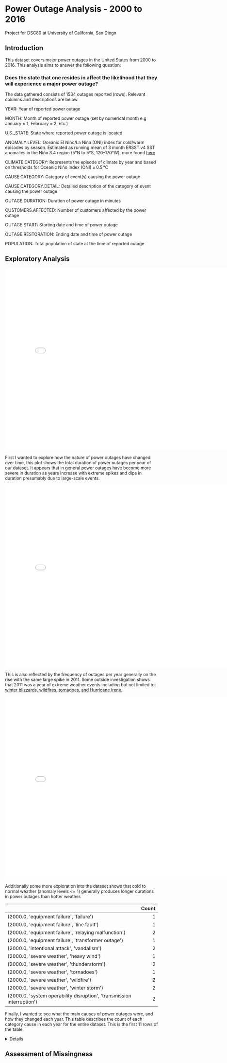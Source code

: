 # Power Outage Analysis - 2000 to 2016
Project for DSC80 at University of California, San Diego

## Introduction
This dataset covers major power outages in the United States from 2000 to 2016. This analysis aims to answer the following question:

### Does the state that one resides in affect the likelihood that they will experience a major power outage?

The data gathered consists of 1534 outages reported (rows). Relevant columns and descriptions are below.

YEAR: Year of reported power outage
 	
MONTH: Month of reported power outage (set by numerical month e.g January = 1, February = 2, etc.)

U.S._STATE: State where reported power outage is located

ANOMALY.LEVEL: Oceanic El Niño/La Niña (ONI) index for cold/warm episodes by season. Estimated as running mean of 3 month ERSST.v4 SST anomalies in the Niño 3.4 region (5°N to 5°S, 120–170°W),
more found [here](https://origin.cpc.ncep.noaa.gov/products/analysis_monitoring/ensostuff/ONI_v5.php)

CLIMATE.CATEGORY: Represents the episode of climate by year and based on thresholds for Oceanic Niño Index (ONI) ± 0.5 °C

CAUSE.CATEGORY: Category of event(s) causing the power outage

CAUSE.CATEGORY.DETAIL: Detailed description of the category of event causing the power outage

OUTAGE.DURATION: Duration of power outage in minutes

CUSTOMERS.AFFECTED: Number of customers affected by the power outage

OUTAGE.START: Starting date and time of power outage

OUTAGE.RESTORATION: Ending date and time of power outage

POPULATION: Total population of state at the time of reported outage

## Exploratory Analysis

<iframe src="assets/plot2.html" width=800 height=600 frameBorder=0></iframe>

First I wanted to explore how the nature of power outages have changed over time, 
this plot shows the total duration of power outages per year of our dataset. 
It appears that in general power outages have become more severe in duration as years increase with extreme spikes and dips 
in duration presumably due to large-scale events.

<iframe src="assets/plot1.html" width=800 height=600 frameBorder=0></iframe>

This is also reflected by the frequency of outages per year generally on the rise with the same large spike in 2011.
Some outside investigation shows that 2011 was a year of extreme weather events including but not limited to: 
[winter blizzards, wildfires, tornadoes, and Hurricane Irene.](https://emergency.cdc.gov/recentincidents/recentincidents_2011.asp)

<iframe src="assets/scatter1.html" width=800 height=600 frameBorder=0></iframe>

Additionally some more exploration into the dataset shows that cold to normal weather (anomaly levels <= 1) generally produces longer durations 
in power outages than hotter weather.

|                                                                        |   Count |
|:-----------------------------------------------------------------------|--------:|
| (2000.0, 'equipment failure', 'failure')                               |       1 |
| (2000.0, 'equipment failure', 'line fault')                            |       1 |
| (2000.0, 'equipment failure', 'relaying malfunction')                  |       2 |
| (2000.0, 'equipment failure', 'transformer outage')                    |       1 |
| (2000.0, 'intentional attack', 'vandalism')                            |       2 |
| (2000.0, 'severe weather', 'heavy wind')                               |       1 |
| (2000.0, 'severe weather', 'thunderstorm')                             |       2 |
| (2000.0, 'severe weather', 'tornadoes')                                |       1 |
| (2000.0, 'severe weather', 'wildfire')                                 |       2 |
| (2000.0, 'severe weather', 'winter storm')                             |       2 |
| (2000.0, 'system operability disruption', 'transmission interruption') |       2 |

 Finally, I wanted to see what the main causes of power outages were, and how they changed each year.
This table describes the count of each category cause in each year for the entire dataset. This is the first 11 rows of the table.

<details>

	<summary> Click here for the full dataset </summary>

	|                                                                        |   Count |
	|:-----------------------------------------------------------------------|--------:|
	| (2000.0, 'equipment failure', 'failure')                               |       1 |
	| (2000.0, 'equipment failure', 'line fault')                            |       1 |
	| (2000.0, 'equipment failure', 'relaying malfunction')                  |       2 |
	| (2000.0, 'equipment failure', 'transformer outage')                    |       1 |
	| (2000.0, 'intentional attack', 'vandalism')                            |       2 |
	| (2000.0, 'severe weather', 'heavy wind')                               |       1 |
	| (2000.0, 'severe weather', 'thunderstorm')                             |       2 |
	| (2000.0, 'severe weather', 'tornadoes')                                |       1 |
	| (2000.0, 'severe weather', 'wildfire')                                 |       2 |
	| (2000.0, 'severe weather', 'winter storm')                             |       2 |
	| (2000.0, 'system operability disruption', 'transmission interruption') |       2 |
	| (2001.0, 'equipment failure', 'feeder shutdown')                       |       1 |
	| (2001.0, 'severe weather', 'flooding')                                 |       1 |
	| (2002.0, 'intentional attack', 'vandalism')                            |       1 |
	| (2002.0, 'severe weather', 'hurricanes')                               |       1 |
	| (2002.0, 'severe weather', 'winter storm')                             |      11 |
	| (2003.0, 'equipment failure', 'breaker trip')                          |       2 |
	| (2003.0, 'equipment failure', 'cables')                                |       1 |
	| (2003.0, 'equipment failure', 'generator trip')                        |       1 |
	| (2003.0, 'equipment failure', 'relaying malfunction')                  |       1 |
	| (2003.0, 'equipment failure', 'transmission interruption')             |       1 |
	| (2003.0, 'intentional attack', 'vandalism')                            |       2 |
	| (2003.0, 'severe weather', 'earthquake')                               |       1 |
	| (2003.0, 'severe weather', 'flooding')                                 |       1 |
	| (2003.0, 'severe weather', 'heavy wind')                               |       8 |
	| (2003.0, 'severe weather', 'hurricanes')                               |       5 |
	| (2003.0, 'severe weather', 'storm')                                    |       3 |
	| (2003.0, 'severe weather', 'thunderstorm')                             |       7 |
	| (2003.0, 'severe weather', 'wildfire')                                 |       2 |
	| (2003.0, 'severe weather', 'winter storm')                             |       3 |
	| (2003.0, 'system operability disruption', 'transmission interruption') |       1 |
	| (2004.0, 'equipment failure', 'generator trip')                        |       2 |
	| (2004.0, 'equipment failure', 'line fault')                            |       1 |
	| (2004.0, 'equipment failure', 'substation')                            |       1 |
	| (2004.0, 'equipment failure', 'switching')                             |       1 |
	| (2004.0, 'severe weather', 'heatwave')                                 |       1 |
	| (2004.0, 'severe weather', 'heavy wind')                               |       8 |
	| (2004.0, 'severe weather', 'hurricanes')                               |      16 |
	| (2004.0, 'severe weather', 'storm')                                    |       1 |
	| (2004.0, 'severe weather', 'thunderstorm')                             |      16 |
	| (2004.0, 'severe weather', 'tornadoes')                                |       1 |
	| (2004.0, 'severe weather', 'wildfire')                                 |       4 |
	| (2004.0, 'severe weather', 'wind/rain')                                |       1 |
	| (2004.0, 'severe weather', 'winter storm')                             |       7 |
	| (2004.0, 'system operability disruption', 'transmission interruption') |       1 |
	| (2005.0, 'equipment failure', 'plant trip')                            |       1 |
	| (2005.0, 'equipment failure', 'transmission interruption')             |       1 |
	| (2005.0, 'fuel supply emergency', 'Coal')                              |       1 |
	| (2005.0, 'severe weather', 'heavy wind')                               |       1 |
	| (2005.0, 'severe weather', 'hurricanes')                               |      11 |
	| (2005.0, 'severe weather', 'storm')                                    |       2 |
	| (2005.0, 'severe weather', 'thunderstorm')                             |      18 |
	| (2005.0, 'severe weather', 'tornadoes')                                |       1 |
	| (2005.0, 'severe weather', 'wildfire')                                 |       1 |
	| (2005.0, 'severe weather', 'winter storm')                             |       8 |
	| (2005.0, 'system operability disruption', 'transmission interruption') |       1 |
	| (2006.0, 'equipment failure', 'generator trip')                        |       1 |
	| (2006.0, 'fuel supply emergency', 'Coal')                              |       1 |
	| (2006.0, 'severe weather', 'earthquake')                               |       2 |
	| (2006.0, 'severe weather', 'heatwave')                                 |       4 |
	| (2006.0, 'severe weather', 'heavy wind')                               |      12 |
	| (2006.0, 'severe weather', 'hurricanes')                               |       3 |
	| (2006.0, 'severe weather', 'storm')                                    |       1 |
	| (2006.0, 'severe weather', 'thunderstorm')                             |      11 |
	| (2006.0, 'severe weather', 'tornadoes')                                |       1 |
	| (2006.0, 'severe weather', 'wildfire')                                 |       2 |
	| (2006.0, 'severe weather', 'winter storm')                             |      10 |
	| (2006.0, 'system operability disruption', 'shed load')                 |       1 |
	| (2007.0, 'equipment failure', 'generator trip')                        |       5 |
	| (2007.0, 'equipment failure', 'transmission trip')                     |       1 |
	| (2007.0, 'severe weather', 'heatwave')                                 |       3 |
	| (2007.0, 'severe weather', 'heavy wind')                               |       3 |
	| (2007.0, 'severe weather', 'hurricanes')                               |       1 |
	| (2007.0, 'severe weather', 'storm')                                    |       9 |
	| (2007.0, 'severe weather', 'thunderstorm')                             |       9 |
	| (2007.0, 'severe weather', 'wildfire')                                 |       5 |
	| (2007.0, 'severe weather', 'winter storm')                             |       9 |
	| (2008.0, 'equipment failure', 'breaker trip')                          |       1 |
	| (2008.0, 'equipment failure', 'generator trip')                        |       2 |
	| (2008.0, 'equipment failure', 'transmission trip')                     |       2 |
	| (2008.0, 'severe weather', 'flooding')                                 |       1 |
	| (2008.0, 'severe weather', 'heatwave')                                 |       1 |
	| (2008.0, 'severe weather', 'heavy wind')                               |      12 |
	| (2008.0, 'severe weather', 'hurricanes')                               |      15 |
	| (2008.0, 'severe weather', 'lightning')                                |       1 |
	| (2008.0, 'severe weather', 'storm')                                    |       9 |
	| (2008.0, 'severe weather', 'thunderstorm')                             |      16 |
	| (2008.0, 'severe weather', 'thunderstorm; islanding')                  |       1 |
	| (2008.0, 'severe weather', 'wildfire')                                 |       5 |
	| (2008.0, 'severe weather', 'winter storm')                             |       7 |
	| (2008.0, 'system operability disruption', 'transmission interruption') |       1 |
	| (2008.0, 'system operability disruption', 'uncontrolled loss')         |       1 |
	| (2009.0, 'equipment failure', 'computer hardware')                     |       1 |
	| (2009.0, 'equipment failure', 'generator trip')                        |       1 |
	| (2009.0, 'equipment failure', 'substation')                            |       1 |
	| (2009.0, 'equipment failure', 'switching')                             |       1 |
	| (2009.0, 'equipment failure', 'transformer outage')                    |       1 |
	| (2009.0, 'equipment failure', 'transmission')                          |       1 |
	| (2009.0, 'equipment failure', 'transmission trip')                     |       3 |
	| (2009.0, 'severe weather', 'heavy wind')                               |       6 |
	| (2009.0, 'severe weather', 'storm')                                    |       6 |
	| (2009.0, 'severe weather', 'thunderstorm')                             |      11 |
	| (2009.0, 'severe weather', 'wind/rain')                                |       4 |
	| (2009.0, 'severe weather', 'winter storm')                             |      14 |
	| (2009.0, 'system operability disruption', 'HVSubstation interruption') |       1 |
	| (2009.0, 'system operability disruption', 'transmission interruption') |       1 |
	| (2010.0, 'equipment failure', 'breaker trip')                          |       1 |
	| (2010.0, 'equipment failure', 'generator trip')                        |       1 |
	| (2010.0, 'equipment failure', 'transformer outage')                    |       1 |
	| (2010.0, 'equipment failure', 'transmission')                          |       2 |
	| (2010.0, 'fuel supply emergency', 'Hydro')                             |       1 |
	| (2010.0, 'severe weather', 'flooding')                                 |       1 |
	| (2010.0, 'severe weather', 'heavy wind')                               |       4 |
	| (2010.0, 'severe weather', 'hurricanes')                               |       1 |
	| (2010.0, 'severe weather', 'storm')                                    |       4 |
	| (2010.0, 'severe weather', 'thunderstorm')                             |      16 |
	| (2010.0, 'severe weather', 'tornadoes')                                |       1 |
	| (2010.0, 'severe weather', 'wildfire')                                 |       2 |
	| (2010.0, 'severe weather', 'wind/rain')                                |       6 |
	| (2010.0, 'severe weather', 'winter storm')                             |      13 |
	| (2010.0, 'system operability disruption', 'transmission interruption') |       2 |
	| (2011.0, 'equipment failure', 'generator trip')                        |       1 |
	| (2011.0, 'fuel supply emergency', ' Natural Gas')                      |       1 |
	| (2011.0, 'fuel supply emergency', 'Coal')                              |       5 |
	| (2011.0, 'intentional attack', 'vandalism')                            |     121 |
	| (2011.0, 'severe weather', 'earthquake')                               |       1 |
	| (2011.0, 'severe weather', 'storm')                                    |       5 |
	| (2011.0, 'severe weather', 'thunderstorm')                             |       7 |
	| (2011.0, 'severe weather', 'winter')                                   |       1 |
	| (2011.0, 'severe weather', 'winter storm')                             |       9 |
	| (2011.0, 'system operability disruption', 'distribution interruption') |       1 |
	| (2011.0, 'system operability disruption', 'majorsystem interruption')  |       1 |
	| (2011.0, 'system operability disruption', 'transmission interruption') |       2 |
	| (2012.0, 'fuel supply emergency', 'Coal')                              |       1 |
	| (2012.0, 'fuel supply emergency', 'Hydro')                             |       3 |
	| (2012.0, 'intentional attack', 'vandalism')                            |      79 |
	| (2012.0, 'severe weather', 'heavy wind')                               |       1 |
	| (2012.0, 'severe weather', 'hurricanes')                               |      21 |
	| (2012.0, 'severe weather', 'storm')                                    |       1 |
	| (2012.0, 'severe weather', 'thunderstorm')                             |      34 |
	| (2012.0, 'severe weather', 'wind storm')                               |       1 |
	| (2012.0, 'severe weather', 'wind/rain')                                |       1 |
	| (2012.0, 'severe weather', 'winter storm')                             |       4 |
	| (2012.0, 'system operability disruption', 'transmission interruption') |       2 |
	| (2013.0, 'equipment failure', 'generator trip')                        |       2 |
	| (2013.0, 'fuel supply emergency', ' Coal')                             |       2 |
	| (2013.0, 'fuel supply emergency', ' Natural Gas')                      |       2 |
	| (2013.0, 'fuel supply emergency', 'Hydro')                             |       1 |
	| (2013.0, 'fuel supply emergency', 'Petroleum')                         |       1 |
	| (2013.0, 'intentional attack', 'sabotage')                             |       4 |
	| (2013.0, 'intentional attack', 'suspicious activity')                  |       1 |
	| (2013.0, 'intentional attack', 'vandalism')                            |      55 |
	| (2013.0, 'severe weather', 'fog')                                      |       1 |
	| (2013.0, 'severe weather', 'hailstorm')                                |       3 |
	| (2013.0, 'severe weather', 'heatwave')                                 |       1 |
	| (2013.0, 'severe weather', 'heavy wind')                               |       2 |
	| (2013.0, 'severe weather', 'lightning')                                |       2 |
	| (2013.0, 'severe weather', 'snow/ice ')                                |       6 |
	| (2013.0, 'severe weather', 'snow/ice storm')                           |       1 |
	| (2013.0, 'severe weather', 'thunderstorm')                             |      20 |
	| (2013.0, 'severe weather', 'tornadoes')                                |       3 |
	| (2013.0, 'severe weather', 'uncontrolled loss')                        |       1 |
	| (2013.0, 'severe weather', 'wind storm')                               |       3 |
	| (2013.0, 'severe weather', 'winter storm')                             |       4 |
	| (2013.0, 'system operability disruption', '100 MW loadshed')           |       1 |
	| (2013.0, 'system operability disruption', 'distribution interruption') |       1 |
	| (2013.0, 'system operability disruption', 'transmission interruption') |       1 |
	| (2013.0, 'system operability disruption', 'uncontrolled loss')         |       1 |
	| (2014.0, 'fuel supply emergency', ' Coal')                             |       8 |
	| (2014.0, 'fuel supply emergency', ' Hydro')                            |       1 |
	| (2014.0, 'fuel supply emergency', ' Natural Gas')                      |       4 |
	| (2014.0, 'intentional attack', 'sabotage')                             |       1 |
	| (2014.0, 'intentional attack', 'vandalism')                            |      33 |
	| (2014.0, 'severe weather', 'heavy wind')                               |       3 |
	| (2014.0, 'severe weather', 'snow/ice ')                                |       7 |
	| (2014.0, 'severe weather', 'thunderstorm')                             |      10 |
	| (2014.0, 'severe weather', 'wildfire')                                 |       3 |
	| (2014.0, 'severe weather', 'wind')                                     |       1 |
	| (2014.0, 'severe weather', 'wind storm')                               |       2 |
	| (2014.0, 'severe weather', 'winter')                                   |      18 |
	| (2015.0, 'intentional attack', 'sabotage')                             |      11 |
	| (2015.0, 'intentional attack', 'suspicious activity')                  |       2 |
	| (2015.0, 'intentional attack', 'vandalism')                            |      28 |
	| (2015.0, 'severe weather', 'public appeal')                            |       1 |
	| (2015.0, 'severe weather', 'thunderstorm')                             |       1 |
	| (2015.0, 'severe weather', 'uncontrolled loss')                        |       1 |
	| (2015.0, 'severe weather', 'wind')                                     |       2 |
	| (2015.0, 'severe weather', 'winter')                                   |       4 |
	| (2015.0, 'system operability disruption', 'uncontrolled loss')         |       6 |
	| (2016.0, 'intentional attack', 'sabotage')                             |      16 |
	| (2016.0, 'intentional attack', 'vandalism')                            |      14 |
	| (2016.0, 'system operability disruption', 'public appeal')             |       1 |
	| (2016.0, 'system operability disruption', 'transmission interruption') |       3 |
	| (2016.0, 'system operability disruption', 'uncontrolled loss')         |       4 |
	| (2016.0, 'system operability disruption', 'voltage reduction')         |       1 |
</details>


## Assessment of Missingness